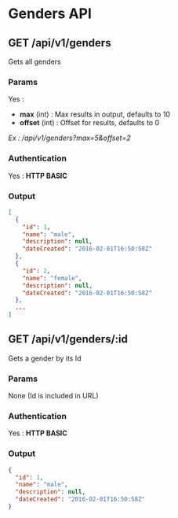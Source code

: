 # Genders API

<a name="index"></a>
## GET /api/v1/genders
Gets all genders
### Params
Yes :
 * **max** (int) : Max results in output, defaults to 10
 * **offset** (int) : Offset for results, defaults to 0

*Ex : /api/v1/genders?max=5&offset=2*
### Authentication
Yes : **HTTP BASIC**
### Output
```json
[
  {
    "id": 1,
    "name": "male",
    "description": null,
    "dateCreated": "2016-02-01T16:50:58Z"
  },
  {
    "id": 2,
    "name": "female",
    "description": null,
    "dateCreated": "2016-02-01T16:50:58Z"
  },
  ...
]
```
<a name="show"></a>
## GET /api/v1/genders/:id
Gets a gender by its Id
### Params
None (Id is included in URL)
### Authentication
Yes : **HTTP BASIC**
### Output
```json
{
  "id": 1,
  "name": "male",
  "description": null,
  "dateCreated": "2016-02-01T16:50:58Z"
}
```
